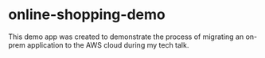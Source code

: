 # online-shopping-demo
This demo app was created to demonstrate the process of migrating an on-prem application to the AWS cloud during my tech talk.
